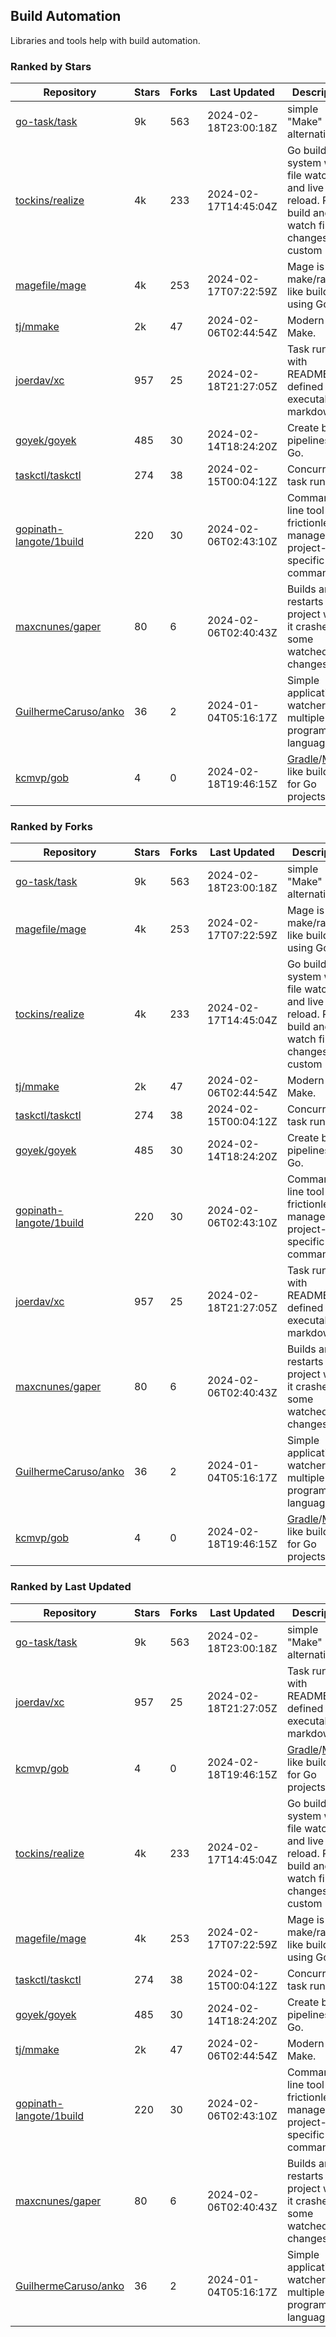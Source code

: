 ## Build Automation

Libraries and tools help with build automation.

### Ranked by Stars

| Repository | Stars | Forks | Last Updated | Description | 
|------------|-------|-------|--------------|-------------|
| [go-task/task](https://github.com/go-task/task) | 9k | 563 | 2024-02-18T23:00:18Z |  simple "Make" alternative. |
| [tockins/realize](https://github.com/tockins/realize) | 4k | 233 | 2024-02-17T14:45:04Z |  Go build a system with file watchers and live to reload. Run, build and watch file changes with custom paths. |
| [magefile/mage](https://github.com/magefile/mage) | 4k | 253 | 2024-02-17T07:22:59Z |  Mage is a make/rake-like build tool using Go. |
| [tj/mmake](https://github.com/tj/mmake) | 2k | 47 | 2024-02-06T02:44:54Z |  Modern Make. |
| [joerdav/xc](https://github.com/joerdav/xc) | 957 | 25 | 2024-02-18T21:27:05Z |  Task runner with README.md defined tasks, executable markdown. |
| [goyek/goyek](https://github.com/goyek/goyek) | 485 | 30 | 2024-02-14T18:24:20Z |  Create build pipelines in Go. |
| [taskctl/taskctl](https://github.com/taskctl/taskctl) | 274 | 38 | 2024-02-15T00:04:12Z |  Concurrent task runner. |
| [gopinath-langote/1build](https://github.com/gopinath-langote/1build) | 220 | 30 | 2024-02-06T02:43:10Z |  Command line tool to frictionlessly manage project-specific commands. |
| [maxcnunes/gaper](https://github.com/maxcnunes/gaper) | 80 | 6 | 2024-02-06T02:40:43Z |  Builds and restarts a Go project when it crashes or some watched file changes. |
| [GuilhermeCaruso/anko](https://github.com/GuilhermeCaruso/anko) | 36 | 2 | 2024-01-04T05:16:17Z |  Simple application watcher for multiple programming languages. |
| [kcmvp/gob](https://github.com/kcmvp/gob) | 4 | 0 | 2024-02-18T19:46:15Z |  [Gradle](https://docs.gradle.org/)/[Maven](https://maven.apache.org/) like build tool for Go projects. |

### Ranked by Forks

| Repository | Stars | Forks | Last Updated | Description | 
|------------|-------|-------|--------------|-------------|
| [go-task/task](https://github.com/go-task/task) | 9k | 563 | 2024-02-18T23:00:18Z |  simple "Make" alternative. |
| [magefile/mage](https://github.com/magefile/mage) | 4k | 253 | 2024-02-17T07:22:59Z |  Mage is a make/rake-like build tool using Go. |
| [tockins/realize](https://github.com/tockins/realize) | 4k | 233 | 2024-02-17T14:45:04Z |  Go build a system with file watchers and live to reload. Run, build and watch file changes with custom paths. |
| [tj/mmake](https://github.com/tj/mmake) | 2k | 47 | 2024-02-06T02:44:54Z |  Modern Make. |
| [taskctl/taskctl](https://github.com/taskctl/taskctl) | 274 | 38 | 2024-02-15T00:04:12Z |  Concurrent task runner. |
| [goyek/goyek](https://github.com/goyek/goyek) | 485 | 30 | 2024-02-14T18:24:20Z |  Create build pipelines in Go. |
| [gopinath-langote/1build](https://github.com/gopinath-langote/1build) | 220 | 30 | 2024-02-06T02:43:10Z |  Command line tool to frictionlessly manage project-specific commands. |
| [joerdav/xc](https://github.com/joerdav/xc) | 957 | 25 | 2024-02-18T21:27:05Z |  Task runner with README.md defined tasks, executable markdown. |
| [maxcnunes/gaper](https://github.com/maxcnunes/gaper) | 80 | 6 | 2024-02-06T02:40:43Z |  Builds and restarts a Go project when it crashes or some watched file changes. |
| [GuilhermeCaruso/anko](https://github.com/GuilhermeCaruso/anko) | 36 | 2 | 2024-01-04T05:16:17Z |  Simple application watcher for multiple programming languages. |
| [kcmvp/gob](https://github.com/kcmvp/gob) | 4 | 0 | 2024-02-18T19:46:15Z |  [Gradle](https://docs.gradle.org/)/[Maven](https://maven.apache.org/) like build tool for Go projects. |

### Ranked by Last Updated

| Repository | Stars | Forks | Last Updated | Description | 
|------------|-------|-------|--------------|-------------|
| [go-task/task](https://github.com/go-task/task) | 9k | 563 | 2024-02-18T23:00:18Z |  simple "Make" alternative. |
| [joerdav/xc](https://github.com/joerdav/xc) | 957 | 25 | 2024-02-18T21:27:05Z |  Task runner with README.md defined tasks, executable markdown. |
| [kcmvp/gob](https://github.com/kcmvp/gob) | 4 | 0 | 2024-02-18T19:46:15Z |  [Gradle](https://docs.gradle.org/)/[Maven](https://maven.apache.org/) like build tool for Go projects. |
| [tockins/realize](https://github.com/tockins/realize) | 4k | 233 | 2024-02-17T14:45:04Z |  Go build a system with file watchers and live to reload. Run, build and watch file changes with custom paths. |
| [magefile/mage](https://github.com/magefile/mage) | 4k | 253 | 2024-02-17T07:22:59Z |  Mage is a make/rake-like build tool using Go. |
| [taskctl/taskctl](https://github.com/taskctl/taskctl) | 274 | 38 | 2024-02-15T00:04:12Z |  Concurrent task runner. |
| [goyek/goyek](https://github.com/goyek/goyek) | 485 | 30 | 2024-02-14T18:24:20Z |  Create build pipelines in Go. |
| [tj/mmake](https://github.com/tj/mmake) | 2k | 47 | 2024-02-06T02:44:54Z |  Modern Make. |
| [gopinath-langote/1build](https://github.com/gopinath-langote/1build) | 220 | 30 | 2024-02-06T02:43:10Z |  Command line tool to frictionlessly manage project-specific commands. |
| [maxcnunes/gaper](https://github.com/maxcnunes/gaper) | 80 | 6 | 2024-02-06T02:40:43Z |  Builds and restarts a Go project when it crashes or some watched file changes. |
| [GuilhermeCaruso/anko](https://github.com/GuilhermeCaruso/anko) | 36 | 2 | 2024-01-04T05:16:17Z |  Simple application watcher for multiple programming languages. |

